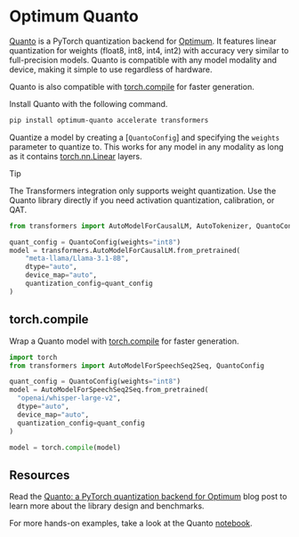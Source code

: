 <!--Copyright 2024 The HuggingFace Team. All rights reserved.

Licensed under the Apache License, Version 2.0 (the "License"); you may not use this file except in compliance with
the License. You may obtain a copy of the License at

http://www.apache.org/licenses/LICENSE-2.0

Unless required by applicable law or agreed to in writing, software distributed under the License is distributed on
an "AS IS" BASIS, WITHOUT WARRANTIES OR CONDITIONS OF ANY KIND, either express or implied. See the License for the
specific language governing permissions and limitations under the License.

⚠️ Note that this file is in Markdown but contain specific syntax for our doc-builder (similar to MDX) that may not be
rendered properly in your Markdown viewer.

-->

# Optimum Quanto

[Quanto](https://github.com/huggingface/optimum-quanto) is a PyTorch quantization backend for [Optimum](https://huggingface.co/docs/optimum/index). It features linear quantization for weights (float8, int8, int4, int2) with accuracy very similar to full-precision models. Quanto is compatible with any model modality and device, making it simple to use regardless of hardware.

Quanto is also compatible with [torch.compile](https://pytorch.org/tutorials/intermediate/torch_compile_tutorial.html) for faster generation.

Install Quanto with the following command.

```bash
pip install optimum-quanto accelerate transformers
```

Quantize a model by creating a [`QuantoConfig`] and specifying the `weights` parameter to quantize to. This works for any model in any modality as long as it contains [torch.nn.Linear](https://pytorch.org/docs/stable/generated/torch.nn.Linear.html) layers.

> [!TIP]
> The Transformers integration only supports weight quantization. Use the Quanto library directly if you need activation quantization, calibration, or QAT.

```py
from transformers import AutoModelForCausalLM, AutoTokenizer, QuantoConfig

quant_config = QuantoConfig(weights="int8")
model = transformers.AutoModelForCausalLM.from_pretrained(
    "meta-llama/Llama-3.1-8B", 
    dtype="auto", 
    device_map="auto", 
    quantization_config=quant_config
)
```

## torch.compile

Wrap a Quanto model with [torch.compile](https://pytorch.org/tutorials/intermediate/torch_compile_tutorial.html) for faster generation.

```py
import torch
from transformers import AutoModelForSpeechSeq2Seq, QuantoConfig

quant_config = QuantoConfig(weights="int8")
model = AutoModelForSpeechSeq2Seq.from_pretrained(
  "openai/whisper-large-v2",
  dtype="auto",
  device_map="auto",
  quantization_config=quant_config
)

model = torch.compile(model)
```

## Resources

Read the [Quanto: a PyTorch quantization backend for Optimum](https://huggingface.co/blog/quanto-introduction) blog post to learn more about the library design and benchmarks.

For more hands-on examples, take a look at the Quanto [notebook](https://colab.research.google.com/drive/16CXfVmtdQvciSh9BopZUDYcmXCDpvgrT?usp=sharing).